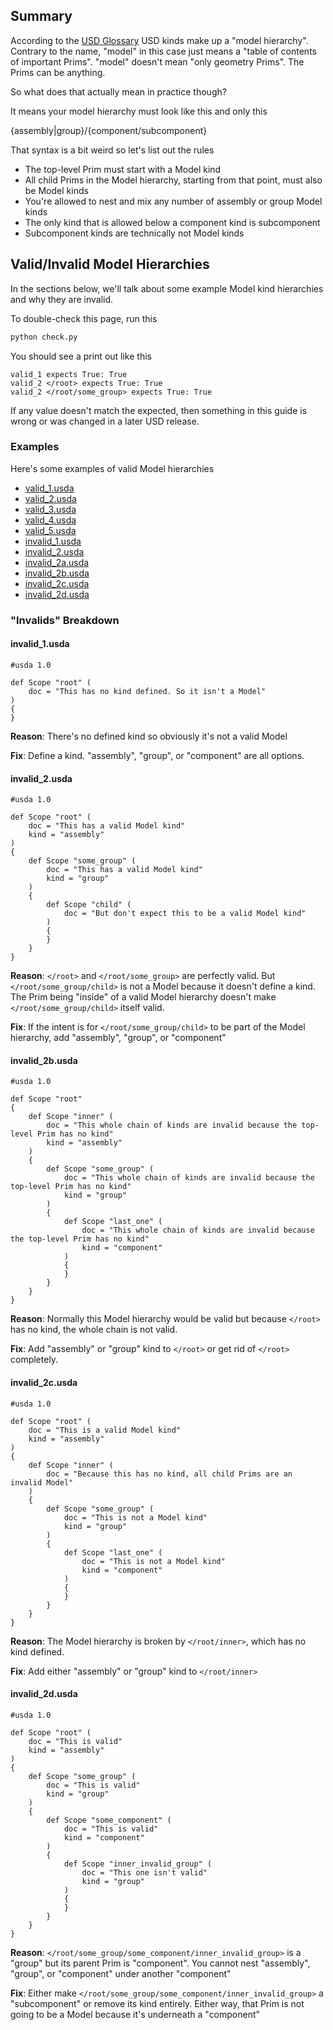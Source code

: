 ## Summary

According to the
[USD Glossary](https://graphics.pixar.com/usd/docs/USD-Glossary.html#USDGlossary-ModelHierarchy)
USD kinds make up a "model hierarchy". Contrary to the name, "model" in
this case just means a "table of contents of important Prims". "model"
doesn't mean "only geometry Prims". The Prims can be anything.

So what does that actually mean in practice though?

It means your model hierarchy must look like this and only this

{assembly|group}/{component/subcomponent}

That syntax is a bit weird so let's list out the rules

- The top-level Prim must start with a Model kind
- All child Prims in the Model hierarchy, starting from that point, must also be Model kinds
- You're allowed to nest and mix any number of assembly or group Model kinds
- The only kind that is allowed below a component kind is subcomponent
- Subcomponent kinds are technically not Model kinds


## Valid/Invalid Model Hierarchies

In the sections below, we'll talk about some example Model kind hierarchies and why they are invalid.

To double-check this page, run this

```sh
python check.py
```

You should see a print out like this

```
valid_1 expects True: True
valid_2 </root> expects True: True
valid_2 </root/some_group> expects True: True
```

If any value doesn't match the expected, then something in this guide is
wrong or was changed in a later USD release.


### Examples

Here's some examples of valid Model hierarchies

- [valid_1.usda](valid_1.usda)
- [valid_2.usda](valid_2.usda)
- [valid_3.usda](valid_3.usda)
- [valid_4.usda](valid_4.usda)
- [valid_5.usda](valid_5.usda)
- [invalid_1.usda](invalid_1.usda)
- [invalid_2.usda](invalid_2.usda)
- [invalid_2a.usda](invalid_2a.usda)
- [invalid_2b.usda](invalid_2b.usda)
- [invalid_2c.usda](invalid_2c.usda)
- [invalid_2d.usda](invalid_2d.usda)


### "Invalids" Breakdown
#### invalid_1.usda

```usda
#usda 1.0

def Scope "root" (
    doc = "This has no kind defined. So it isn't a Model"
)
{
}
```

**Reason**: There's no defined kind so obviously it's not a valid Model

**Fix**: Define a kind. "assembly", "group", or "component" are all options.


#### invalid_2.usda

```usda
#usda 1.0

def Scope "root" (
    doc = "This has a valid Model kind"
    kind = "assembly"
)
{
    def Scope "some_group" (
        doc = "This has a valid Model kind"
        kind = "group"
    )
    {
        def Scope "child" (
            doc = "But don't expect this to be a valid Model kind"
        )
        {
        }
    }
}

```

**Reason**: ``</root>`` and ``</root/some_group>`` are perfectly valid. But
``</root/some_group/child>`` is not a Model because it doesn't define a
kind. The Prim being "inside" of a valid Model hierarchy doesn't make
``</root/some_group/child>`` itself valid.

**Fix**: If the intent is for ``</root/some_group/child>`` to be part of the
Model hierarchy, add "assembly", "group", or "component"


#### invalid_2b.usda

```usda
#usda 1.0

def Scope "root"
{
    def Scope "inner" (
        doc = "This whole chain of kinds are invalid because the top-level Prim has no kind"
        kind = "assembly"
    )
    {
        def Scope "some_group" (
            doc = "This whole chain of kinds are invalid because the top-level Prim has no kind"
            kind = "group"
        )
        {
            def Scope "last_one" (
                doc = "This whole chain of kinds are invalid because the top-level Prim has no kind"
                kind = "component"
            )
            {
            }
        }
    }
}
```

**Reason**: Normally this Model hierarchy would be valid but because ``</root>`` has no kind, the whole chain is not valid.

**Fix**: Add "assembly" or "group" kind to ``</root>`` or get rid of ``</root>`` completely.

#### invalid_2c.usda

```usda
#usda 1.0

def Scope "root" (
    doc = "This is a valid Model kind"
    kind = "assembly"
)
{
    def Scope "inner" (
        doc = "Because this has no kind, all child Prims are an invalid Model"
    )
    {
        def Scope "some_group" (
            doc = "This is not a Model kind"
            kind = "group"
        )
        {
            def Scope "last_one" (
                doc = "This is not a Model kind"
                kind = "component"
            )
            {
            }
        }
    }
}
```

**Reason**: The Model hierarchy is broken by ``</root/inner>``, which has no kind defined.

**Fix**: Add either "assembly" or "group" kind to ``</root/inner>``


#### invalid_2d.usda

```usda
#usda 1.0

def Scope "root" (
    doc = "This is valid"
    kind = "assembly"
)
{
    def Scope "some_group" (
        doc = "This is valid"
        kind = "group"
    )
    {
        def Scope "some_component" (
            doc = "This is valid"
            kind = "component"
        )
        {
            def Scope "inner_invalid_group" (
                doc = "This one isn't valid"
                kind = "group"
            )
            {
            }
        }
    }
}
```

**Reason**: ``</root/some_group/some_component/inner_invalid_group>`` is a
"group" but its parent Prim is "component". You cannot nest "assembly",
"group", or "component" under another "component"

**Fix**: Either make
``</root/some_group/some_component/inner_invalid_group>`` a "subcomponent"
or remove its kind entirely. Either way, that Prim is not going to be a
Model because it's underneath a "component"
